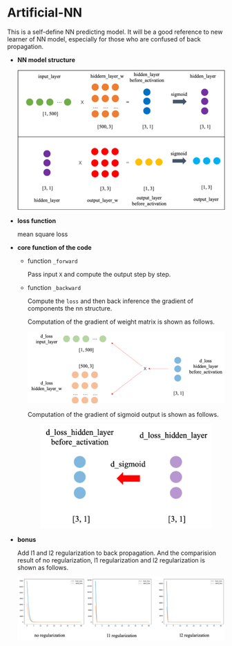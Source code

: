# Artificial-NN

This is a self-define NN predicting model. It will be a good reference to new learner of NN model, especially for those who are confused of back propagation.

- **NN model structure**

    ![nn plot](https://github.com/gmlyytt-YANG/img-repo/blob/master/csdn/%E9%97%A8%E5%A4%96%E6%B1%89%E5%85%A5%E9%97%A8DL%20--%20%E7%A5%9E%E7%BB%8F%E7%BD%91%E7%BB%9C%E6%8E%A8%E5%AF%BC%E5%8F%8Apython%E5%AE%9E%E7%8E%B0/nn_plot.png)
   
- **loss function**

    mean square loss 
    

- **core function of the code** 

    - function `_forward`
    
        Pass input `X` and compute the output step by step.
    
    - function `_backward`
    
        Compute the `loss` and then back inference the gradient of components the nn structure.
        
        Computation of the gradient of weight matrix is shown as follows.
        
        ![h1](https://github.com/gmlyytt-YANG/img-repo/blob/master/csdn/%E9%97%A8%E5%A4%96%E6%B1%89%E5%85%A5%E9%97%A8DL%20--%20%E7%A5%9E%E7%BB%8F%E7%BD%91%E7%BB%9C%E6%8E%A8%E5%AF%BC%E5%8F%8Apython%E5%AE%9E%E7%8E%B0/nn_plot_bp.png)
        
        Computation of the gradient of sigmoid output is shown as follows.
        
        <div align=center><img width="396" height="242" src="https://github.com/gmlyytt-YANG/img-repo/blob/master/csdn/%E9%97%A8%E5%A4%96%E6%B1%89%E5%85%A5%E9%97%A8DL%20--%20%E7%A5%9E%E7%BB%8F%E7%BD%91%E7%BB%9C%E6%8E%A8%E5%AF%BC%E5%8F%8Apython%E5%AE%9E%E7%8E%B0/nn_plot_bp_2.png"/></div>
    
- **bonus**
    
    Add l1 and l2 regularization to back propagation. And the comparision result of no regularization, l1 regularization and l2 regularization is shown as follows.
    
    ![h3](https://github.com/gmlyytt-YANG/img-repo/blob/master/csdn/%E9%97%A8%E5%A4%96%E6%B1%89%E5%85%A5%E9%97%A8DL%20--%20%E7%A5%9E%E7%BB%8F%E7%BD%91%E7%BB%9C%E6%8E%A8%E5%AF%BC%E5%8F%8Apython%E5%AE%9E%E7%8E%B0/nn_plot_regularization.png)